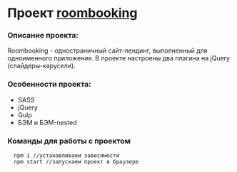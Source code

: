 # Проект [roombooking](https://sirobg.github.io/roombooking)

### Описание проекта:
Roombooking - одностраничный сайт-лендинг, выполненный для одноименного приложения. В проекте настроены два плагина на jQuery (слайдеры-карусели).

### Особенности проекта:
* SASS
* jQuery
* Gulp
* БЭМ и БЭМ-nested

### Команды для работы с проектом
```
  npm i //устанавливаем зависимости
  npm start //запускаем проект в браузере
```
